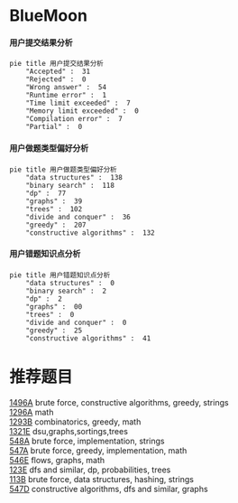 # BlueMoon

<!-- tabs:start -->



#### **用户提交结果分析**

```mermaid
pie title 用户提交结果分析
    "Accepted" :  31
    "Rejected" :  0
    "Wrong answer" :  54
    "Runtime error" :  1
    "Time limit exceeded" :  7
    "Memory limit exceeded" :  0
    "Compilation error" :  7
    "Partial" :  0
```

#### **用户做题类型偏好分析**

```mermaid
pie title 用户做题类型偏好分析
    "data structures" :  138
    "binary search" :  118
    "dp" :  77
    "graphs" :  39
    "trees" :  102
    "divide and conquer" :  36
    "greedy" :  207
    "constructive algorithms" :  132
```
#### **用户错题知识点分析**

```mermaid
pie title 用户错题知识点分析
    "data structures" :  0
    "binary search" :  2
    "dp" :  2
    "graphs" :  00
    "trees" :  0
    "divide and conquer" :  0
    "greedy" :  25
    "constructive algorithms" :  41
```



<!-- tabs:end -->
# 推荐题目
[1496A](https://codeforces.com/contest/1496/problem/A)		brute force,
                        constructive algorithms,
                        greedy,
                        strings		  
[1296A](https://codeforces.com/contest/1296/problem/A)		math		  
[1293B](https://codeforces.com/contest/1293/problem/B)		combinatorics,
                        greedy,
                        math		  
[1321E](https://codeforces.com/contest/1321/problem/E)		dsu,graphs,sortings,trees		  
[548A](https://codeforces.com/contest/548/problem/A)		brute force,
                        implementation,
                        strings		  
[547A](https://codeforces.com/contest/547/problem/A)		brute force,
                        greedy,
                        implementation,
                        math		  
[546E](https://codeforces.com/contest/546/problem/E)		flows,
                        graphs,
                        math		  
[123E](https://codeforces.com/contest/123/problem/E)		dfs and similar,
                        dp,
                        probabilities,
                        trees		  
[113B](https://codeforces.com/contest/113/problem/B)		brute force,
                        data structures,
                        hashing,
                        strings		  
[547D](https://codeforces.com/contest/547/problem/D)		constructive algorithms,
                        dfs and similar,
                        graphs		  
